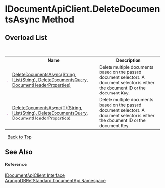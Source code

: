 # IDocumentApiClient.DeleteDocumentsAsync Method 
 


## Overload List
&nbsp;<table><tr><th></th><th>Name</th><th>Description</th></tr><tr><td>![Public method](media/pubmethod.gif "Public method")</td><td><a href="7752b8a7-021b-9f3a-3bf9-a005e462f664">DeleteDocumentsAsync(String, IList(String), DeleteDocumentsQuery, DocumentHeaderProperties)</a></td><td>
Delete multiple documents based on the passed document selectors. A document selector is either the document ID or the document Key.</td></tr><tr><td>![Public method](media/pubmethod.gif "Public method")</td><td><a href="efcbf463-f492-4cd0-6a85-027972e20bde">DeleteDocumentsAsync(T)(String, IList(String), DeleteDocumentsQuery, DocumentHeaderProperties)</a></td><td>
Delete multiple documents based on the passed document selectors. A document selector is either the document ID or the document Key.</td></tr></table>&nbsp;
<a href="#idocumentapiclient.deletedocumentsasync-method">Back to Top</a>

## See Also


#### Reference
<a href="51df5b95-04af-da7c-e481-e78cd0e61d1c">IDocumentApiClient Interface</a><br /><a href="927cb31f-380a-2bf4-a1ca-09ab720e232b">ArangoDBNetStandard.DocumentApi Namespace</a><br />